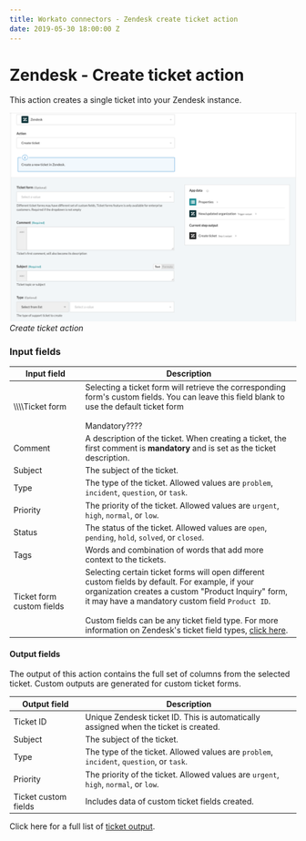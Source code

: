 ```yaml
---
title: Workato connectors - Zendesk create ticket action
date: 2019-05-30 18:00:00 Z
---
```


# Zendesk - Create ticket action

This action creates a single ticket into your Zendesk instance.

![Create ticket action](/assets/images/connectors/zendesk/create-ticket-action.png)
*Create ticket action*

### Input fields

<table class="unchanged rich-diff-level-one">
  <thead>
    <tr>
        <th width='25%'>Input field</th>
        <th>Description</th>
    </tr>
  </thead>
  <tbody>
    <tr>
      <td>\\\\Ticket form</a></td>
      <td>
        Selecting a ticket form will retrieve the corresponding form's custom fields. You can leave this field blank to use the default ticket form<br>
        <br>
        Mandatory????
      </td>
    </tr>
    <tr>
      <td>Comment</a></td>
      <td>
        A description of the ticket. When creating a ticket, the first comment is <b>mandatory</b> and is set as the ticket description.
      </td>
    </tr>
    <tr>
      <td>Subject</a></td>
      <td>
        The subject of the ticket.
      </td>
    </tr>
    <tr>
      <td>Type</td>
      <td>
        The type of the ticket. Allowed values are <code>problem</code>, <code>incident</code>, <code>question</code>, or <code>task</code>.
      </td>
    </tr>
    <tr>
      <td>Priority</td>
      <td>
        The priority of the ticket. Allowed values are <code>urgent</code>, <code>high</code>, <code>normal</code>, or <code>low</code>.
      </td>
    </tr>
    <tr>
      <td>Status</td>
      <td>
        The status of the ticket. Allowed values are <code>open</code>, <code>pending</code>, <code>hold</code>, <code>solved</code>, or <code>closed</code>.
      </td>
    </tr>
    <tr>
      <td>Tags</td>
      <td>
        Words and combination of words that add more context to the tickets.  
      </td>
    </tr>
    <tr>
      <td>Ticket form custom fields</td>
      <td>
        Selecting certain ticket forms will open different custom fields by default. For example, if your organization creates a custom "Product Inquiry" form, it may have a mandatory custom field <code>Product ID</code>. <br>
        <br>
        Custom fields can be any ticket field type. For more information on Zendesk's ticket field types, <a href="/connectors/zendesk/ticket-output.md#ticket-input">click here</a>.
      </td>
    </tr>
  </tbody>
</table>

#### Output fields

The output of this action contains the full set of columns from the selected ticket. Custom outputs are generated for custom ticket forms.

<table class="unchanged rich-diff-level-one">
  <thead>
    <tr>
        <th width='25%'>Output field</th>
        <th>Description</th>
    </tr>
  </thead>
  <tbody>
    <tr>
      <td>Ticket ID</td>
      <td>
        Unique Zendesk ticket ID. This is automatically assigned when the ticket is created.
      </td>
    </tr>
    <tr>
      <td>Subject</td>
      <td>
        The subject of the ticket.
      </td>
    </tr>
    <tr>
      <td>Type</td>
      <td>
        The type of the ticket. Allowed values are <code>problem</code>, <code>incident</code>, <code>question</code>, or <code>task</code>.
      </td>
    </tr>
    <tr>
      <td>Priority</td>
      <td>
        The priority of the ticket. Allowed values are <code>urgent</code>, <code>high</code>, <code>normal</code>, or <code>low</code>.
      </td>
    </tr>
    <tr>
      <td>Ticket custom fields</td>
      <td>
        Includes data of custom ticket fields created.
      </td>
    </tr>
  </tbody>
</table>

Click here for a full list of [ticket output](/connectors/zendesk/ticket-output.md#ticket-output).
